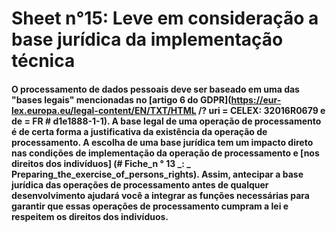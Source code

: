# Sheet n°15: Leve em consideração a base jurídica da implementação técnica

#### O processamento de dados pessoais deve ser baseado em uma das "bases legais" mencionadas no [artigo 6 do GDPR](https://eur-lex.europa.eu/legal-content/EN/TXT/HTML /? uri = CELEX: 32016R0679 e de = FR # d1e1888-1-1). A base legal de uma operação de processamento é de certa forma a justificativa da existência da operação de processamento. A escolha de uma base jurídica tem um impacto direto nas condições de implementação da operação de processamento e [nos direitos dos indivíduos] (# Fiche_n ° 13 _: _ Preparing_the_exercise_of_persons_rights). Assim, antecipar a base jurídica das operações de processamento antes de qualquer desenvolvimento ajudará você a integrar as funções necessárias para garantir que essas operações de processamento cumpram a lei e respeitem os direitos dos indivíduos.



